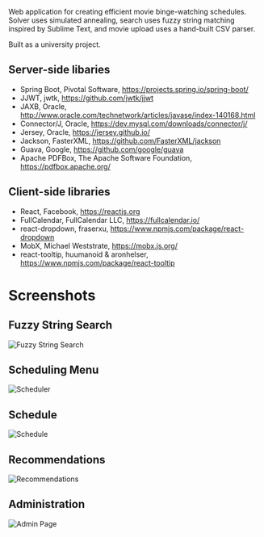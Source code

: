 Web application for creating efficient movie binge-watching schedules. Solver uses simulated annealing, search uses fuzzy string matching inspired by Sublime Text, and movie upload uses a hand-built CSV parser. 

Built as a university project.


Server-side libaries
---
+ Spring Boot, Pivotal Software, https://projects.spring.io/spring-boot/
+ JJWT, jwtk, https://github.com/jwtk/jjwt
+ JAXB, Oracle, http://www.oracle.com/technetwork/articles/javase/index-140168.html
+ Connector/J, Oracle, https://dev.mysql.com/downloads/connector/j/
+ Jersey, Oracle, https://jersey.github.io/
+ Jackson, FasterXML, https://github.com/FasterXML/jackson
+ Guava, Google, https://github.com/google/guava
+ Apache PDFBox, The Apache Software Foundation, https://pdfbox.apache.org/

Client-side libraries
---
+ React, Facebook, https://reactjs.org
+ FullCalendar, FullCalendar LLC, https://fullcalendar.io/
+ react-dropdown, fraserxu, https://www.npmjs.com/package/react-dropdown
+ MobX, Michael Weststrate, https://mobx.js.org/
+ react-tooltip, huumanoid & aronhelser, https://www.npmjs.com/package/react-tooltip

# Screenshots

## Fuzzy String Search
![Fuzzy String Search](https://user-images.githubusercontent.com/40313754/46329666-1ebb2800-c652-11e8-852c-e3625cac2add.png)

## Scheduling Menu
![Scheduler](https://user-images.githubusercontent.com/40313754/46329738-82455580-c652-11e8-9df7-8b42b09c51e9.png)

## Schedule
![Schedule](https://user-images.githubusercontent.com/40313754/46329745-8a9d9080-c652-11e8-871a-89fce7be4dab.png)

## Recommendations
![Recommendations](https://user-images.githubusercontent.com/40313754/46329717-60e46980-c652-11e8-9440-78883e53ad07.png)

## Administration
![Admin Page](https://user-images.githubusercontent.com/40313754/46329843-5d051700-c653-11e8-99a1-0e1b4c33e5cf.png)
